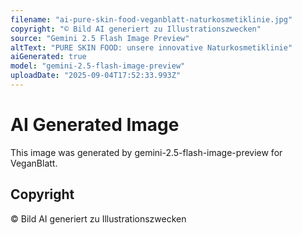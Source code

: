 ```yaml
---
filename: "ai-pure-skin-food-veganblatt-naturkosmetiklinie.jpg"
copyright: "© Bild AI generiert zu Illustrationszwecken"
source: "Gemini 2.5 Flash Image Preview"
altText: "PURE SKIN FOOD: unsere innovative Naturkosmetiklinie"
aiGenerated: true
model: "gemini-2.5-flash-image-preview"
uploadDate: "2025-09-04T17:52:33.993Z"
---
```


# AI Generated Image

This image was generated by gemini-2.5-flash-image-preview for VeganBlatt.

## Copyright
© Bild AI generiert zu Illustrationszwecken
